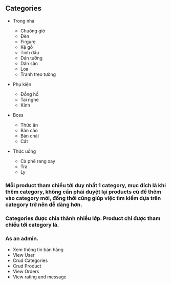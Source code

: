 ## Categories

-   Trong nhà

    -   Chuông gió
    -   Đèn
    -   Firgure
    -   Kệ gỗ
    -   Tinh dầu
    -   Dán tường
    -   Dán sàn
    -   Loa
    -   Tranh treo tường

-   Phụ kiện

    -   Đồng hồ
    -   Tai nghe
    -   Kính

-   Boss

    -   Thức ăn
    -   Bàn cào
    -   Bàn chải
    -   Cát

-   Thức uống
    -   Cà phê rang xay
    -   Trà
    -   Ly

### Mỗi product tham chiếu tới duy nhất 1 category, mục đích là khi thêm category, không cần phải duyệt lại products cũ để thêm vào category mới, đồng thời cũng giúp việc tìm kiếm dựa trên category trở nên dễ dàng hơn.

### Categories được chia thành nhiều lớp. Product chỉ được tham chiếu tới category lá.

### As an admin.

-   Xem thông tin bán hàng
-   View User
-   Crud Categories
-   Crud Product
-   View Orders
-   View rating and message
